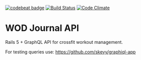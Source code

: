 [![codebeat badge](https://codebeat.co/badges/4cab3a9a-1656-4e85-979e-8915c0e097b0)](https://codebeat.co/projects/github-com-bajena-wod-journal-api)
[![Build Status](https://travis-ci.org/Bajena/wod-journal-api.svg?branch=master)](https://travis-ci.org/Bajena/wod-journal-api)
[![Code Climate](https://codeclimate.com/github/Bajena/wod-journal-api/badges/gpa.svg)](https://codeclimate.com/github/Bajena/wod-journal-api)

# WOD Journal API

Rails 5 + GraphQL API for crossfit workout management. 

For testing queries use:
https://github.com/skevy/graphiql-app

